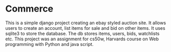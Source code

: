 # Commerce

This is a simple django project creating an ebay styled auction site.
It allows users to create an account, list items for sale and bid on other items.
It uses sqlite3 to store the database.
The db stores items, users, bids, watchlists etc.
This project was an assignment for cs50w, Harvards course on Web programming with Python and java script.
